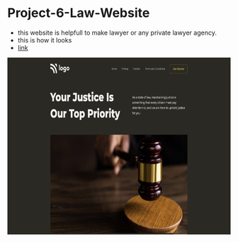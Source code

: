 # Project-6-Law-Website
* this website is helpfull to make lawyer or any private lawyer agency.
* this is how it looks
* [link](https://justice-fsjs2.netlify.app)

<img src="Output.png"  width="700" height="400">
